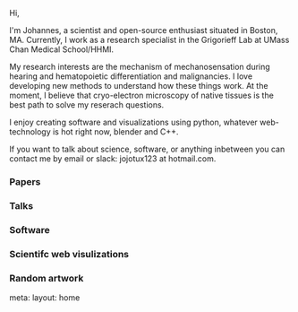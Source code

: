 Hi,

I'm Johannes, a scientist and open-source enthusiast situated in Boston, MA. Currently, I work as a research specialist in the Grigorieff Lab at UMass Chan Medical School/HHMI.

My research interests are the mechanism of mechanosensation during hearing and hematopoietic differentiation and malignancies. I love developing new methods to understand how these things work. At the moment, I believe that cryo-electron microscopy of native tissues is the best path to solve my reserach questions.

I enjoy creating software and visualizations using python, whatever web-technology is hot right now, blender and C++. 

If you want to talk about science, software, or anything inbetween you can contact me by email or slack: jojotux123 at hotmail.com.  

### Papers

### Talks

### Software

### Scientifc web visulizations

### Random artwork


<route lang="yaml">
meta:
  layout: home
</route>